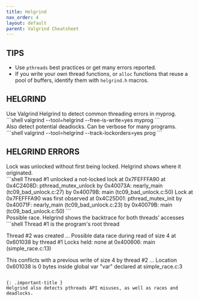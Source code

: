 ```yaml
---
title: Helgrind
nav_order: 4
layout: default
parent: Valgrind Cheatsheet
---
```


## **TIPS**

- Use `pthreads` best practices or get many errors reported.
- If you write your own thread functions, or `alloc` functions that reuse a pool of buffers, identify them with `helgrind.h` macros.

## **HELGRIND**

<div class="code-example" shell="1">
Use Valgrind Helgrind to detect common threading errors in myprog.
</div>
```shell
valgrind --tool=helgrind --free-is-write=yes myprog
```

<div class="code-example" shell="1">
Also detect potential deadlocks. Can be verbose for many programs.
</div>
```shell
valgrind --tool=helgrind --track-lockorders=yes prog
```

## **HELGRIND ERRORS**

<div class="code-example" shell="1">
Lock was unlocked without first being locked. Helgrind shows where it originated.
</div>
```shell
Thread #1 unlocked a not-locked lock at 0x7FEFFFA90
    at 0x4C2408D: pthread_mutex_unlock
    by 0x40073A: nearly_main (tc09_bad_unlock.c:27)
    by 0x40079B: main (tc09_bad_unlock.c:50)
   Lock at 0x7FEFFFA90 was first observed
    at 0x4C25D01: pthread_mutex_init
    by 0x40071F: nearly_main (tc09_bad_unlock.c:23)
    by 0x40079B: main (tc09_bad_unlock.c:50)
```

<div class="code-example" shell="1">
Possible race. Helgrind shows the backtrace for both threads’ accesses
</div>
```shell
Thread #1 is the program's root thread

Thread #2 was created
...
Possible data race during read of size 4 at 0x601038 by thread #1
Locks held: none
    at 0x400606: main (simple_race.c:13)

This conflicts with a previous write of size 4 by thread #2
...
Location 0x601038 is 0 bytes inside global var "var" declared at simple_race.c:3
```

{: .important-title }
Helgrind also detects pthreads API misuses, as well as races and deadlocks.